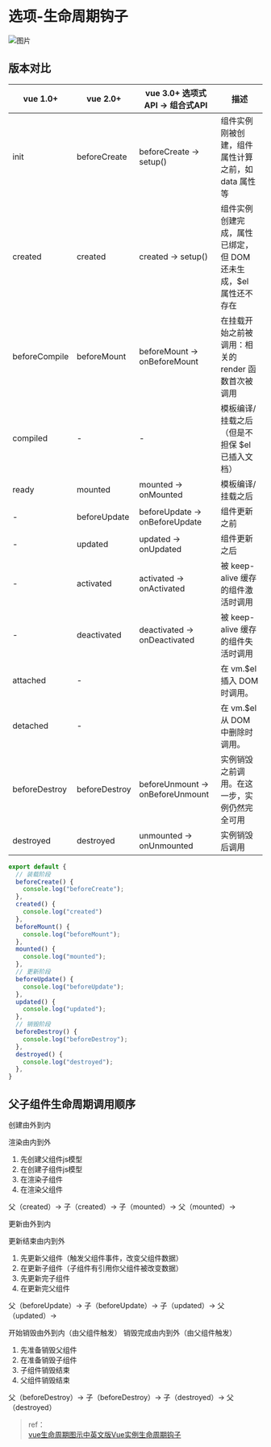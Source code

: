 # 选项-生命周期钩子

<img :src="$withBase('/image/web/vue/选项-生命周期钩子1.png')" alt="图片">

## 版本对比

| vue 1.0+ | vue 2.0+ | vue 3.0+ 选项式API -> 组合式API | 描述 |
| - | - | - | - |
| init | beforeCreate | beforeCreate -> setup() | 组件实例刚被创建，组件属性计算之前，如 data 属性等 |
| created | created | created -> setup() | 组件实例创建完成，属性已绑定，但 DOM 还未生成，$el 属性还不存在 |
| beforeCompile | beforeMount | beforeMount -> onBeforeMount | 在挂载开始之前被调用：相关的 render 函数首次被调用 |
| compiled | - | - | 模板编译/挂载之后（但是不担保 $el 已插入文档） |
| ready | mounted | mounted -> onMounted | 模板编译/挂载之后 |
| - | beforeUpdate | beforeUpdate -> onBeforeUpdate | 组件更新之前 |
| - | updated | updated -> onUpdated | 组件更新之后 |
| - | activated | activated -> onActivated | 被 keep-alive 缓存的组件激活时调用 |
| - | deactivated | deactivated -> onDeactivated | 被 keep-alive 缓存的组件失活时调用 |
| attached | - |  | 在 vm.$el 插入 DOM 时调用。 |
| detached | - |  | 在 vm.$el 从 DOM 中删除时调用。 |
| beforeDestroy | beforeDestroy | beforeUnmount -> onBeforeUnmount | 实例销毁之前调用。在这一步，实例仍然完全可用 |
| destroyed | destroyed | unmounted -> onUnmounted | 实例销毁后调用 |

```js
export default {
  // 装载阶段
  beforeCreate() {
    console.log("beforeCreate");
  },
  created() {
    console.log("created")
  },
  beforeMount() {
    console.log("beforeMount");
  },
  mounted() {
    console.log("mounted");
  },
  // 更新阶段
  beforeUpdate() {
    console.log("beforeUpdate");
  },
  updated() {
    console.log("updated");
  },
  // 销毁阶段
  beforeDestroy() {
    console.log("beforeDestroy");
  },
  destroyed() {
    console.log("destroyed");
  },
}
```

## 父子组件生命周期调用顺序

创建由外到内

渲染由内到外

1. 先创建父组件js模型
2. 在创建子组件js模型
3. 在渲染子组件
4. 在渲染父组件

父（created）-> 子（created）-> 子（mounted）-> 父（mounted）->  

更新由外到内

更新结束由内到外

1. 先更新父组件（触发父组件事件，改变父组件数据）
2. 在更新子组件（子组件有引用你父组件被改变数据）
3. 先更新完子组件
4. 在更新完父组件

父（beforeUpdate）-> 子（beforeUpdate）-> 子（updated）-> 父（updated）->

开始销毁由外到内（由父组件触发）
销毁完成由内到外（由父组件触发）

1. 先准备销毁父组件
2. 在准备销毁子组件
3. 子组件销毁结束
4. 父组件销毁结束

父（beforeDestroy）-> 子（beforeDestroy）-> 子（destroyed）-> 父（destroyed）

> ref：  
> [vue生命周期图示中英文版Vue实例生命周期钩子](https://www.cnblogs.com/zdz8207/p/vue-lifecycle.html)
